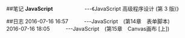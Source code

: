 ##笔记
**JavaScript**　　　　　　---《JavaScript 高级程序设计 (第 3 版)》

##日志
2016-07-16 16:57　　　---JavaScript　(第14章　表单脚本)  
2016-07-16 18:05　　　---JavaScript　(第15章　Canvas画布 [上])